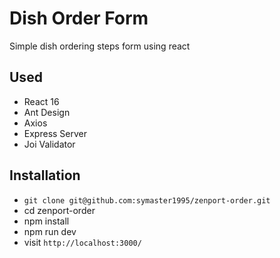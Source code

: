 # Dish Order Form

Simple dish ordering steps form using react

## Used
* React 16
* Ant Design
* Axios
* Express Server
* Joi Validator

## Installation

* `git clone git@github.com:symaster1995/zenport-order.git`
* cd zenport-order
* npm install
* npm run dev
* visit `http://localhost:3000/`
